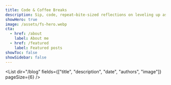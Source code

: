 ```yaml
---
title: Code & Coffee Breaks
description: Sip, code, repeat—bite-sized reflections on leveling up as a developer, each brewed alongside a fresh cup and a quick café review.
showHero: true
image: /assets/fs-hero.webp
cta:
  - href: /about
    label: About me
  - href: /featured
    label: Featured posts
showToc: false
showSidebar: false
---
```


<List 
  dir="/blog"
  fields={["title", "description", "date", "authors", "image"]}
  pageSize={6}
/>
